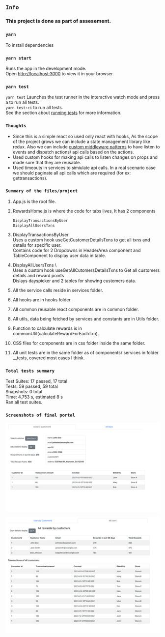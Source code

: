 ## `Info`
### This project is done as part of assesement.

### `yarn`

To install dependencies

### `yarn start`

Runs the app in the development mode.\
Open [http://localhost:3000](http://localhost:3000) to view it in your browser.

### `yarn test`
`yarn test` Launches the test runner in the interactive watch mode and press a to run all tests.\
 `yarn test:ci` to run all tests.\
 See the section about [running tests](https://facebook.github.io/create-react-app/docs/running-tests) for more information.

### `Thoughts`

- Since this is a simple react so used only react with hooks, As the scope of the project grows we can include a state management library like redux. Also we can include [custom middleware patterns](https://redux.js.org/tutorials/fundamentals/part-4-store#writing-custom-middleware) to have listen to events and dispatch actions/ api calls based on the actions. 
- Used custom hooks for making api calls to listen changes on props and made sure that they are reusable.
- Used timeouts in services to simiulate api calls. In a real scenario case we should paginate all api calls which are required (for ex: gettransactions).


### `Summary of the files/project`

1.  App.js is the root file.
2.  RewardsHome.js is where the code for tabs lives, It has 2 components

        DisplayTransactionsByUser
        DisplayAllUsersTxns

3.  DisplayTransactionsByUser
    \
    Uses a custom hook useGetCustomerDetailsTxns to get all txns and details for specific user.
    \
    Contains code for 2 Dropdowns in HeaderArea component and TableComponent to display user data in table.
4.  DisplayAllUsersTxns
    \  
    Uses a custom hook useGetAllCutomersDetailsTxns to Get all customers details and reward points
    \
    Dislays dayspicker and 2 tables for showing customers data.
5.  All the service calls reside in services folder.
6.  All hooks are in hooks folder.
7.  All common reusable react components are in common folder.
8.  All utils, data being fetched by services and constants are in Utils folder.
9.  Function to calculate rewards is in commonUtil(calculateRewardForEachTxn).
10. CSS files for components are in css folder inside the same folder.
11. All unit tests are in the same folder as of components/ services in folder __tests, covered most cases I think.


### `Total tests summary`

Test Suites: 17 passed, 17 total
\
Tests: 59 passed, 59 total
\
Snapshots: 0 total
\
Time: 4.753 s, estimated 8 s
\
Ran all test suites.

### `Screenshots of final portal`

![Single Customer Data](/images/singleCustomer.png?raw=true "Single Customer Data")

![All Customers Data](/images/allCustomers.png?raw=true "All Customers Data")

